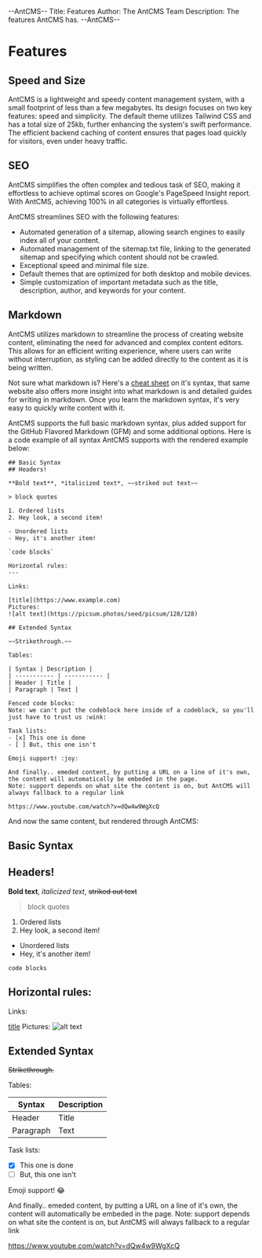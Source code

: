 --AntCMS--
Title: Features
Author: The AntCMS Team
Description: The features AntCMS has.
--AntCMS--

# Features

## Speed and Size

AntCMS is a lightweight and speedy content management system, with a small footprint of less than a few megabytes. Its design focuses on two key features: speed and simplicity. The default theme utilizes Tailwind CSS and has a total size of 25kb, further enhancing the system's swift performance. The efficient backend caching of content ensures that pages load quickly for visitors, even under heavy traffic.

## SEO

AntCMS simplifies the often complex and tedious task of SEO, making it effortless to achieve optimal scores on Google's PageSpeed Insight report. With AntCMS, achieving 100% in all categories is virtually effortless.

AntCMS streamlines SEO with the following features:
- Automated generation of a sitemap, allowing search engines to easily index all of your content.
- Automated management of the sitemap.txt file, linking to the generated sitemap and specifying which content should not be crawled.
- Exceptional speed and minimal file size.
- Default themes that are optimized for both desktop and mobile devices.
- Simple customization of important metadata such as the title, description, author, and keywords for your content.

## Markdown

AntCMS utilizes markdown to streamline the process of creating website content, eliminating the need for advanced and complex content editors. This allows for an efficient writing experience, where users can write without interruption, as styling can be added directly to the content as it is being written.

Not sure what markdown is? Here's a [cheat sheet](https://www.markdownguide.org/cheat-sheet/) on it's syntax, that same website also offers more insight into what markdown is and detailed guides for writing in markdown. Once you learn the markdown syntax, it's very easy to quickly write content with it.

AntCMS supports the full basic markdown syntax, plus added support for the GitHub Flavored Markdown (GFM) and some additional options. Here is a code example of all syntax AntCMS supports with the rendered example below:

```
## Basic Syntax
## Headers!

**Bold text**, *italicized text*, ~~striked out text~~

> block quotes

1. Ordered lists
2. Hey look, a second item!

- Unordered lists
- Hey, it's another item!

`code blocks`

Horizontal rules:
---

Links:

[title](https://www.example.com)
Pictures:
![alt text](https://picsum.photos/seed/picsum/128/128)

## Extended Syntax

~~Strikethrough.~~

Tables:

| Syntax | Description |
| ----------- | ----------- |
| Header | Title |
| Paragraph | Text | 

Fenced code blocks:
Note: we can't put the codeblock here inside of a codeblock, so you'll just have to trust us :wink:

Task lists:
- [x] This one is done
- [ ] But, this one isn't

Emoji support! :joy:

And finally.. emeded content, by putting a URL on a line of it's own, the content will automatically be embeded in the page.
Note: support depends on what site the content is on, but AntCMS will always fallback to a regular link

https://www.youtube.com/watch?v=dQw4w9WgXcQ

```

And now the same content, but rendered through AntCMS:

## Basic Syntax
## Headers!

**Bold text**, *italicized text*, ~~striked out text~~

> block quotes

1. Ordered lists
2. Hey look, a second item!

- Unordered lists
- Hey, it's another item!

`code blocks`

Horizontal rules:
---

Links:

[title](https://www.example.com)
Pictures:
![alt text](https://picsum.photos/seed/picsum/128/128)

## Extended Syntax

~~Strikethrough.~~

Tables:

| Syntax | Description |
| ----------- | ----------- |
| Header | Title |
| Paragraph | Text | 



Task lists:
- [x] This one is done
- [ ] But, this one isn't

Emoji support! :joy:

And finally.. emeded content, by putting a URL on a line of it's own, the content will automatically be embeded in the page.
Note: support depends on what site the content is on, but AntCMS will always fallback to a regular link

https://www.youtube.com/watch?v=dQw4w9WgXcQ
